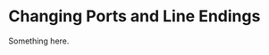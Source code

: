 [title]: # (Changing Ports and Line Endings)
[tags]: # (XXX)
[priority]: # (2960)
# Changing Ports and Line Endings
Something here.
